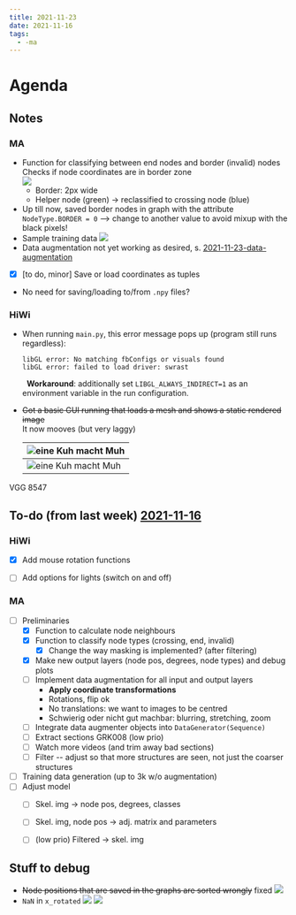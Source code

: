 ```yaml
---
title: 2021-11-23
date: 2021-11-16
tags:
  - -ma
---
```


# Agenda

## Notes

### MA
* Function for classifying between end nodes and border (invalid) nodes   
  Checks if node coordinates are in border zone  
	    ![](/unlisted/_img/classified-nodes.png)
	* Border: 2px wide
	* Helper node (green) -> reclassified to crossing node (blue)
* Up till now, saved border nodes in graph with the attribute `NodeType.BORDER = 0` --> change to another value to avoid mixup with the black pixels!
* Sample training data
	![](/unlisted/_img/sample-training-data.png)
* Data augmentation not yet working as desired, s. [2021-11-23-data-augmentation](unlisted/minutes/2021-11/2021-11-23-data-augmentation.md)
* [x] [to do, minor] Save or load coordinates as tuples
* No need for saving/loading to/from `.npy` files?


### HiWi
* When running `main.py`, this error message pops up (program still runs regardless):
  ```
  libGL error: No matching fbConfigs or visuals found
  libGL error: failed to load driver: swrast
  ```  
  &nbsp;
  **Workaround**: additionally set `LIBGL_ALWAYS_INDIRECT=1` as an environment variable in the run configuration.
* ~~Got a basic GUI running that loads a mesh and shows a static rendered image~~  
	It now mooves (but very laggy)

	|![eine Kuh macht Muh](/unlisted/_img/gui-lights.png)  |
	| --- |
	|![eine Kuh macht Muh](/_img/hiwi-cow.gif)     |
	

VGG 8547

	


## To-do (from last week) [2021-11-16](unlisted/minutes/2021-11/2021-11-16-static.md)
### HiWi
* [x] Add mouse rotation functions
* [ ] Add options for lights (switch on and off)


### MA
* [ ] Preliminaries
	* [x] Function to calculate node neighbours
	* [x] Function to classify node types (crossing, end, invalid)
		* [x] Change the way masking is implemented? (after filtering)
	* [x] Make new output layers (node pos, degrees, node types) and debug plots
	* [ ] Implement data augmentation for all input and output layers
		* **Apply coordinate transformations**
		* Rotations, flip ok
		* No translations: we want to images to be centred
		* Schwierig oder nicht gut machbar: blurring, stretching, zoom
	* [ ] Integrate data augmenter objects into `DataGenerator(Sequence)`
	* [ ] Extract sections GRK008 (low prio)
	* [ ] Watch more videos (and trim away bad sections)
	* [ ] Filter -- adjust so that more structures are seen, not just the coarser structures
* [ ] Training data generation (up to 3k w/o augmentation)
* [ ] Adjust model
	* [ ] Skel. img -> node pos, degrees, classes
	* [ ] Skel. img, node pos -> adj. matrix and parameters
	* [ ] (low prio) Filtered -> skel. img


## Stuff to debug
* ~~Node positions that are saved in the graphs are sorted wrongly~~ fixed
	![](/unlisted/_img/debug-wrongly-sorted-nodepos.png)
* `NaN` in `x_rotated`
	![](/unlisted/_img/debug-nan-image.png)
	![](/unlisted/_img/debug-nan-error.png)
	